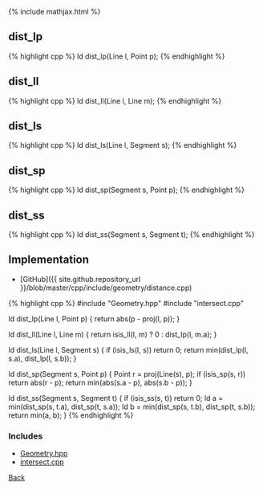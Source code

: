 {% include mathjax.html %}

## dist_lp

{% highlight cpp %}
ld dist_lp(Line l, Point p);
{% endhighlight %}

## dist_ll

{% highlight cpp %}
ld dist_ll(Line l, Line m);
{% endhighlight %}

## dist_ls

{% highlight cpp %}
ld dist_ls(Line l, Segment s);
{% endhighlight %}

## dist_sp

{% highlight cpp %}
ld dist_sp(Segment s, Point p);
{% endhighlight %}

## dist_ss

{% highlight cpp %}
ld dist_ss(Segment s, Segment t);
{% endhighlight %}

## Implementation

- [GitHub]({{ site.github.repository_url }}/blob/master/cpp/include/geometry/distance.cpp)

{% highlight cpp %}
#include "Geometry.hpp"
#include "intersect.cpp"

ld dist_lp(Line l, Point p) {
  return abs(p - proj(l, p));
}

ld dist_ll(Line l, Line m) {
  return isis_ll(l, m) ? 0 : dist_lp(l, m.a);
}

ld dist_ls(Line l, Segment s) {
  if (isis_ls(l, s)) return 0;
  return min(dist_lp(l, s.a), dist_lp(l, s.b));
}

ld dist_sp(Segment s, Point p) {
  Point r = proj(Line(s), p);
  if (isis_sp(s, r)) return abs(r - p);
  return min(abs(s.a - p), abs(s.b - p));
}

ld dist_ss(Segment s, Segment t) {
  if (isis_ss(s, t)) return 0;
  ld a = min(dist_sp(s, t.a), dist_sp(t, s.a));
  ld b = min(dist_sp(s, t.b), dist_sp(t, s.b));
  return min(a, b);
}
{% endhighlight %}

### Includes

- [Geometry.hpp](Geometry)
- [intersect.cpp](intersect)

[Back](../..)
